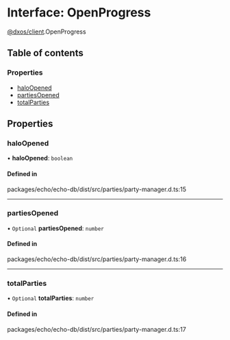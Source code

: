 # Interface: OpenProgress

[@dxos/client](../modules/dxos_client.md).OpenProgress

## Table of contents

### Properties

- [haloOpened](dxos_client.OpenProgress.md#haloopened)
- [partiesOpened](dxos_client.OpenProgress.md#partiesopened)
- [totalParties](dxos_client.OpenProgress.md#totalparties)

## Properties

### haloOpened

• **haloOpened**: `boolean`

#### Defined in

packages/echo/echo-db/dist/src/parties/party-manager.d.ts:15

___

### partiesOpened

• `Optional` **partiesOpened**: `number`

#### Defined in

packages/echo/echo-db/dist/src/parties/party-manager.d.ts:16

___

### totalParties

• `Optional` **totalParties**: `number`

#### Defined in

packages/echo/echo-db/dist/src/parties/party-manager.d.ts:17
